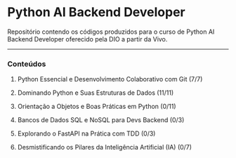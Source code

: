 # Python AI Backend Developer

Repositório contendo os códigos produzidos para o curso de Python AI Backend Developer oferecido pela DIO a partir da Vivo.

---
### Conteúdos

1. Python Essencial e Desenvolvimento Colaborativo com Git (7/7)

2. Dominando Python e Suas Estruturas de Dados (11/11)

3. Orientação a Objetos e Boas Práticas em Python (0/11)

4. Bancos de Dados SQL e NoSQL para Devs Backend (0/3)

5. Explorando o FastAPI na Prática com TDD (0/3)

6. Desmistificando os Pilares da Inteligência Artificial (IA) (0/7)